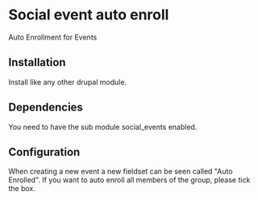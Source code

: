# Social event auto enroll
Auto Enrollment for Events
## Installation
Install like any other drupal module.
## Dependencies
You need to have the sub module social_events enabled.
## Configuration
When creating a new event a new fieldset can be seen called "Auto Enrolled". If you want to auto enroll all members of the group, please tick the box.

